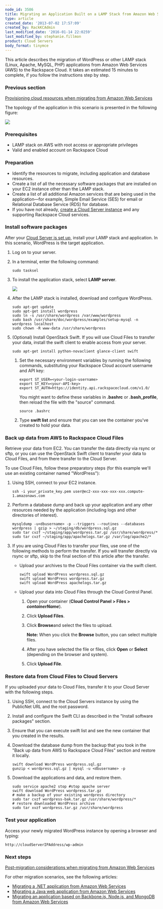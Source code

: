 ```yaml
---
node_id: 3586
title: Migrating an Application Built on a LAMP Stack from Amazon Web Services
type: article
created_date: '2013-07-02 17:57:09'
created_by: RackKCAdmin
last_modified_date: '2016-01-14 22:0259'
last_modified_by: stephanie.fillmon
product: Cloud Servers
body_format: tinymce
---
```


This article describes the migration of WordPress or other LAMP stack
(Linux, Apache, MySQL, PHP) applications from Amazon Web Services (AWS)
to the Rackspace Cloud. It takes an estimated 15 minutes to complete, if
you follow the instructions step by step.

### Previous section

[Provisioning cloud resources when migrating from Amazon Web
Services](http://www.rackspace.com/knowledge_center/article/provisioning-cloud-resources-when-migrating-from-amazon-web-services)

The topology of the application in this scenario is presented in the
following figure:

![](/knowledge_center/sites/default/files/field/image/4.1-1a.jpg)

### Prerequisites

-   LAMP stack on AWS with root access or appropriate privileges
-   Valid and enabled account on Rackspace Cloud

### Preparation

-   Identify the resources to migrate, including application and
    database resources.
-   Create a list of all the necessary software packages that are
    installed on your EC2 instance other than the LAMP stack.
-   Create a list of all additional Amazon services that are being used
    in the application&mdash;for example, Simple Email Service (SES) for email
    or Relational Database Service (RDS) for database.
-   If you have not already, [create a Cloud Server
    instance](/knowledge_center/article/provisioning-cloud-services-to-migrate-from-amazon-web-services)
    and any supporting Rackspace Cloud services.

### Install software packages

After your [Cloud Server is set
up](/knowledge_center/article/provisioning-cloud-services-to-migrate-from-amazon-web-services),
install your LAMP stack and application. In this scenario, WordPress is
the target application.

1.  Log on to your server.
2.  In a terminal, enter the following command:

        sudo tasksel

3.  To install the application stack, select **LAMP server**.

    ![](/knowledge_center/sites/default/files/field/image/4.1-5.png)

4.  After the LAMP stack is installed, download and configure WordPress.

        sudo apt-get update
        sudo apt-get install wordpress
        sudo ln -s /usr/share/wordpress /var/www/wordpress
        sudo bash /usr/share/doc/wordpress/examples/setup-mysql -n wordpress localhost
        sudo chown -R www-data /usr/share/wordpress

5.  (Optional) Install OpenStack Swift. If you will use Cloud Files to
    transfer your data, install the swift client to enable access from
    your server.

        sudo apt-get install python-novaclient glance-client swift

    1.  Set the necessary environment variables by running the following
        commands, substituting your Rackspace Cloud account username and
        API key:

            export ST_USER=<your-login-username>
            export ST_KEY=<your-API-key>
            export ST_AUTH=https://identity.api.rackspacecloud.com/v1.0/

        You might want to define these variables in **.bashrc** or
        **.bash\_profile**, then reload the file with the "source"
        command.

            source .bashrc

    2.  Type **swift list** and ensure that you can see the container
        you've created to hold your data.

### Back up data from AWS to Rackspace Cloud Files

Retrieve your data from EC2. You can transfer the data directly via
rsync or sftp, or you can use the OpenStack Swift client to transfer
your data to Cloud Files, and from there transfer to the Cloud Server.

To use Cloud Files, follow these preparatory steps (for this example
we'll use an existing container named "WordPress"):

1.  Using SSH, connect to your EC2 instance.

        ssh -i your_private_key.pem user@ec2-xxx-xxx-xxx-xxx.compute-1.amazonaws.com

2.  Perform a database dump and back up your application and any other
    resources needed by the application (including logs and other
    directories of interest).

        mysqldump -u<dbusername> -p --triggers --routines --databases wordpress | gzip > ~/staging/db/wordpress.sql.gz
        sudo tar cvzf ~/staging/app/wordpress.tar.gz /usr/share/wordpress/*
        sudo tar cvzf ~/staging/app/apachelogs.tar.gz /var/log/apache2/*

3.  If you are using Cloud Files to transfer your files, use one of the
    following methods to perform the transfer. If you will transfer
    directly via rsync or sftp, skip to the final section of this
    article after the transfer.
    -   Upload your archives to the Cloud Files container via the swift
        client.

            swift upload WordPress wordpress.sql.gz
            swift upload WordPress wordpress.tar.gz
            swift upload WordPress apachelogs.tar.gz

    -   Upload your data into Cloud Files through the Cloud Control
        Panel.
        1.  Open your container (**Cloud Control Panel \> Files \>
            *containerName***).
        2.  Click **Upload Files**.
        3.  Click **Browse**and select the files to upload.

            **Note:** When you click the **Browse** button, you can
            select multiple files.

        4.  After you have selected the file or files, click **Open** or
            **Select** (depending on the browser and system).
        5.  Click **Upload File**.

### Restore data from Cloud Files to Cloud Servers

If you uploaded your data to Cloud Files, transfer it to your Cloud
Server with the following steps.

1.  Using SSH, connect to the Cloud Servers instance by using the
    PublicNet URL and the root password.
2.  Install and configure the Swift CLI as described in the "Install
    software packages" section.
3.  Ensure that you can execute swift list and see the new container
    that you created in the results.
4.  Download the database dump from the backup that you took in the
    "Back up data from AWS to Rackspace Cloud Files" section and restore
    it locally.

        swift download WordPress wordpress.sql.gz
        gunzip < wordpress.sql.gz | mysql -u <dbusername> -p

5.  Download the applications and data, and restore them.

        sudo service apache2 stop #stop apache server
        swift download WordPress wordpress.tar.gz
        # make a backup of your existing wordpress directory
        sudo tar cvzf wordpress-bak.tar.gz /usr/share/wordpress/*
        # restore downloaded WordPress archive
        sudo tar xvzf wordpress.tar.gz /usr/share/wordpress

### Test your application

Access your newly migrated WordPress instance by opening a browser and
typing:

    http://cloudServerIPAddress/wp-admin

### Next steps

[Post-migration considerations when migrating from Amazon Web
Services](http://www.rackspace.com/knowledge_center/article/post-migration-considerations-when-migrating-from-amazon-web-services)

For other migration scenarios, see the following articles:

-   [Migrating a .NET application from Amazon Web
    Services](https://www.rackspace.com/knowledge_center/article/migrating-a-net-application-from-amazon-web-services)
-   [Migrating a Java web application from Amazon Web
    Services](https://www.rackspace.com/knowledge_center/article/migrating-a-java-web-application-from-amazon-web-services)
-   [Migrating an application based on Backbone.js, Node.js, and MongoDB
    from Amazon Web
    Services](https://www.rackspace.com/knowledge_center/article/migrating-an-application-based-on-backbonejs-nodejs-and-mongodb-from-amazon-web-services)


